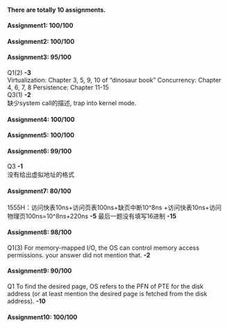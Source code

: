 #### There are totally 10 assignments.
#### Assignment1: 100/100
#### Assignment2: 100/100
#### Assignment3: 95/100
Q1(2) **-3** <br/>
Virtualization: Chapter 3, 5, 9, 10 of “dinosaur book” Concurrency: Chapter 4, 6, 7, 8 Persistence: Chapter 11-15 <br/>
Q3(1) **-2** <br/>
缺少system call的描述, trap into kernel mode.
#### Assignment4: 100/100
#### Assignment5: 100/100
#### Assignment6: 99/100
Q3 **-1** <br/>
没有给出虚拟地址的格式
#### Assignment7: 80/100
1555H：访问快表10ns+访问页表100ns+缺页中断10^8ns +访问快表10ns+访问物理页100ns=10^8ns+220ns    **-5**
最后一题没有填写16进制   **-15**
#### Assignment8: 98/100
Q1(3) For memory-mapped I/O, the OS can control memory access permissions. your answer did not mention that. **-2**
#### Assignment9: 90/100
Q1 To find the desired page, OS refers to the PFN of PTE for the disk address (or at least mention the desired page is fetched from the disk address). **-10**
#### Assignment10: 100/100
